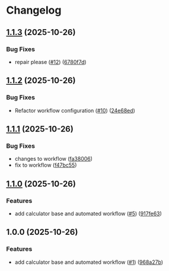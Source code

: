 # Changelog

## [1.1.3](https://github.com/Craankism/calc/compare/v1.1.2...v1.1.3) (2025-10-26)


### Bug Fixes

* repair please ([#12](https://github.com/Craankism/calc/issues/12)) ([6780f7d](https://github.com/Craankism/calc/commit/6780f7d0e53dee4d63b1cf3aadfc2b2212b7e8d8))

## [1.1.2](https://github.com/Craankism/calc/compare/v1.1.1...v1.1.2) (2025-10-26)


### Bug Fixes

* Refactor workflow configuration ([#10](https://github.com/Craankism/calc/issues/10)) ([24e68ed](https://github.com/Craankism/calc/commit/24e68ed72bdd5cae6755d51fd266ad0faee4b796))

## [1.1.1](https://github.com/Craankism/calc/compare/v1.1.0...v1.1.1) (2025-10-26)


### Bug Fixes

* changes to workflow ([fa38006](https://github.com/Craankism/calc/commit/fa38006c6db7655ef4b2a2829498f5e18e54a16d))
* fix to workflow ([f47bc55](https://github.com/Craankism/calc/commit/f47bc55afc686c4b3a6b495599466538dd7fb04e))

## [1.1.0](https://github.com/Craankism/calc/compare/v1.0.0...v1.1.0) (2025-10-26)


### Features

* add calculator base and automated workflow ([#5](https://github.com/Craankism/calc/issues/5)) ([917fe63](https://github.com/Craankism/calc/commit/917fe633e5e6c968551f6875c2cadd7eb011b794))

## 1.0.0 (2025-10-26)


### Features

* add calculator base and automated workflow ([#1](https://github.com/Craankism/calc/issues/1)) ([968a27b](https://github.com/Craankism/calc/commit/968a27b8078fd112f087f358a19da2d3babe84c6))
